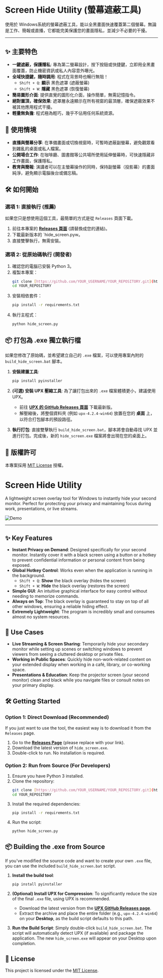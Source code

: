 # Screen Hide Utility (螢幕遮蔽工具)

使用於 Windows系統的螢幕遮蔽工具，能以全黑畫面快速覆蓋第二個螢幕。無論是工作、簡報或直播，它都能完美保護您的畫面隱私，並減少不必要的干擾。

---

## ✨ 主要特色

* **一鍵遮蔽，保護隱私**: 專為第二螢幕設計，按下按鈕或快捷鍵，立即用全黑畫面覆蓋，防止機密資訊或私人內容意外曝光。
* **全域快捷鍵，隨時調用**: 程式在背景時也暢行無阻！
    * `Shift + Q`: **顯示** 黑色遮罩 (遮蔽螢幕)
    * `Shift + W`: **隱藏** 黑色遮罩 (恢復螢幕)
* **簡易圖形介面**: 提供直覺的圖形化介面，操作簡單，無需記憶指令。
* **絕對置頂，確保效果**: 遮罩層永遠顯示在所有視窗的最頂層，確保遮蔽效果不被其他應用程式干擾。
* **輕量無負擔**: 程式極為輕巧，幾乎不佔用任何系統資源。

## 🚀 使用情境

* **直播與螢幕分享**: 在準備畫面或切換視窗時，可暫時遮蔽副螢幕，避免觀眾看到雜亂的桌面或私人檔案。
* **公開場合工作**: 在咖啡廳、圖書館等公共場所使用延伸螢幕時，可快速隱藏非工作畫面，保護隱私。
* **教育與簡報**: 演講者可以在主螢幕操作的同時，保持副螢幕（投影幕）的畫面純淨，避免顯示電腦後台或備忘稿。

## 🛠️ 如何開始

### 選項 1: 直接執行 (推薦)

如果您只是想使用這個工具，最簡單的方式是從 `Releases` 頁面下載。

1.  前往本專案的 **[Releases 頁面](https://github.com/YOUR_USERNAME/YOUR_REPOSITORY/releases)** (請替換成您的連結)。
2.  下載最新版本的 `hide_screen.pyw。
3.  直接雙擊執行，無需安裝。

### 選項 2: 從原始碼執行 (開發者)

1.  確認您的電腦已安裝 Python 3。
2.  複製本專案：
    ```bash
    git clone [https://github.com/YOUR_USERNAME/YOUR_REPOSITORY.git](https://github.com/YOUR_USERNAME/YOUR_REPOSITORY.git)
    cd YOUR_REPOSITORY
    ```
3.  安裝相依套件：
    ```bash
    pip install -r requirements.txt
    ```
4.  執行主程式：
    ```bash
    python hide_screen.py
    ```

## 📦 打包為 .exe 獨立執行檔

如果您修改了原始碼，並希望建立自己的 `.exe` 檔案，可以使用專案內附的 `build_hide_screen.bat` 腳本。

1.  **安裝建置工具**:
    ```bash
    pip install pyinstaller
    ```

2.  **(可選) 安裝 UPX 壓縮工具**:
    為了讓打包出來的 `.exe` 檔案體積更小，建議使用 UPX。
    * 前往 **[UPX 的 GitHub Releases 頁面](https://github.com/upx/upx/releases)** 下載最新版。
    * 解壓縮後，將整個資料夾 (例如 `upx-4.2.4-win64`) 放置在您的 **桌面** 上，以符合打包腳本的預設路徑。

3.  **執行打包**:
    直接雙擊執行 `build_hide_screen.bat`，腳本將會自動尋找 UPX 並進行打包。完成後，新的 `hide_screen.exe` 檔案將會出現在您的桌面上。

## 📜 版權許可

本專案採用 [MIT License](LICENSE) 授權。



# Screen Hide Utility

A lightweight screen overlay tool for Windows to instantly hide your second monitor. Perfect for protecting your privacy and maintaining focus during work, presentations, or live streams.

![Demo](https://your-image-link-here.com/demo.gif)

---

## ✨ Key Features

* **Instant Privacy on Demand**: Designed specifically for your second monitor. Instantly cover it with a black screen using a button or a hotkey to prevent confidential information or personal content from being exposed.
* **Global Hotkey Control**: Works even when the application is running in the background.
    * `Shift + Q`: **Show** the black overlay (hides the screen)
    * `Shift + W`: **Hide** the black overlay (restores the screen)
* **Simple GUI**: An intuitive graphical interface for easy control without needing to memorize commands.
* **Always on Top**: The black overlay is guaranteed to stay on top of all other windows, ensuring a reliable hiding effect.
* **Extremely Lightweight**: The program is incredibly small and consumes almost no system resources.

## 🚀 Use Cases

* **Live Streaming & Screen Sharing**: Temporarily hide your secondary monitor while setting up scenes or switching windows to prevent viewers from seeing a cluttered desktop or private files.
* **Working in Public Spaces**: Quickly hide non-work-related content on your extended display when working in a café, library, or co-working space.
* **Presentations & Education**: Keep the projector screen (your second monitor) clean and black while you navigate files or consult notes on your primary display.

## 🛠️ Getting Started

### Option 1: Direct Download (Recommended)

If you just want to use the tool, the easiest way is to download it from the `Releases` page.

1.  Go to the **[Releases Page](https://github.com/YOUR_USERNAME/YOUR_REPOSITORY/releases)** (please replace with your link).
2.  Download the latest version of `hide_screen.exe`.
3.  Double-click to run. No installation is required.

### Option 2: Run from Source (For Developers)

1.  Ensure you have Python 3 installed.
2.  Clone the repository:
    ```bash
    git clone [https://github.com/YOUR_USERNAME/YOUR_REPOSITORY.git](https://github.com/YOUR_USERNAME/YOUR_REPOSITORY.git)
    cd YOUR_REPOSITORY
    ```
3.  Install the required dependencies:
    ```bash
    pip install -r requirements.txt
    ```
4.  Run the script:
    ```bash
    python hide_screen.py
    ```

## 📦 Building the .exe from Source

If you've modified the source code and want to create your own `.exe` file, you can use the included `build_hide_screen.bat` script.

1.  **Install the build tool**:
    ```bash
    pip install pyinstaller
    ```

2.  **(Optional) Install UPX for Compression**:
    To significantly reduce the size of the final `.exe` file, using UPX is recommended.
    * Download the latest version from the **[UPX GitHub Releases page](https://github.com/upx/upx/releases)**.
    * Extract the archive and place the entire folder (e.g., `upx-4.2.4-win64`) on your **Desktop**, as the build script defaults to this path.

3.  **Run the Build Script**:
    Simply double-click `build_hide_screen.bat`. The script will automatically detect UPX (if available) and package the application. The new `hide_screen.exe` will appear on your Desktop upon completion.

## 📜 License

This project is licensed under the [MIT License](LICENSE).